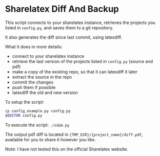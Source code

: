 # Sharelatex Diff And Backup

This script connects to your sharelatex instance, retrieves the projects you
listed in `config.py`, and saves them to a git repository.

It also generates the diff since last commit, using latexdiff.

What it does in more details:

* connect to your sharelatex instance
* retrieve the last version of the projects listed in `config.py` (source and
  pdf)
* make a copy of the existing repo, so that it can latexdiff it later
* extract the source in the repo
* commit the changes
* push them if possible
* latexdiff the old and new version

To setup the script:

```sh
cp config_example.py config.py
$EDITOR config.py
```

To execute the script: `./sdab.py`

The output pdf diff is located in `{TMP_DIR}/{project_name}/diff.pdf`, available
for you to share it however you like.

Note: I have not tested this on the official Sharelatex website.

